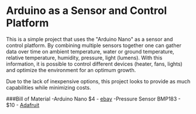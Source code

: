# Arduino as a Sensor and Control Platform

This is a simple project that uses the "Arduino Nano" as a sensor and control platform.  By combining multiple sensors together one can gather data over time on ambient temperature, water or ground temperature, relative temperature, humidity, pressure, light (lumens).  With this information, it is possible to control different devices (heater, fans, lights) and optimize the environment for an optimum growth.

Due to the lack of inexpensive options, this project looks to provide as much capabilities while minimizing costs.  

###Bill of Material
-Arduino Nano $4 - [ebay](http://www.ebay.ca/itm/MINI-USB-Nano-V3-0-ATmega328P-CH340G-5V-16M-Micro-controller-board-Arduino-T1-/181846906547?hash=item2a56eb96b3:g:Ir8AAOSwBahVL6BH)
-Pressure Sensor BMP183 - $10 - [Adafruit](https://www.adafruit.com/products/1900)
 

